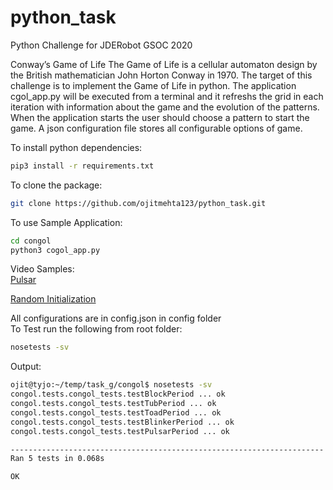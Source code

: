 # python_task
Python Challenge for JDERobot GSOC 2020

Conway’s Game of Life
The Game of Life is a cellular automaton design by the British mathematician John
Horton Conway in 1970. The target of this challenge is to implement the Game of Life in
python. The application cgol_app.py will be executed from a terminal and it refreshs the grid in
each iteration with information about the game and the evolution of the patterns. When the
application starts the user should choose a pattern to start the game. A json configuration file 
stores all configurable options of game.

To install python dependencies:
```bash
pip3 install -r requirements.txt
```

To clone the package:
```bash
git clone https://github.com/ojitmehta123/python_task.git
```

To use Sample Application:
```bash
cd congol
python3 cogol_app.py
```

Video Samples:  
[Pulsar](https://drive.google.com/file/d/1ICItxhXeRegn9U069zSGjV4wmvlUumSt/view?usp=sharing)  

[Random Initialization](https://drive.google.com/file/d/1m0vwzXXx9SygDYWt2D7bIC8Cn495UI0_/view?usp=sharing)

All configurations are in config.json in config folder  
To Test run the following from root folder:
```bash
nosetests -sv
```
Output:
```bash
ojit@tyjo:~/temp/task_g/congol$ nosetests -sv
congol.tests.congol_tests.testBlockPeriod ... ok
congol.tests.congol_tests.testTubPeriod ... ok
congol.tests.congol_tests.testToadPeriod ... ok
congol.tests.congol_tests.testBlinkerPeriod ... ok
congol.tests.congol_tests.testPulsarPeriod ... ok

----------------------------------------------------------------------
Ran 5 tests in 0.068s

OK
```
